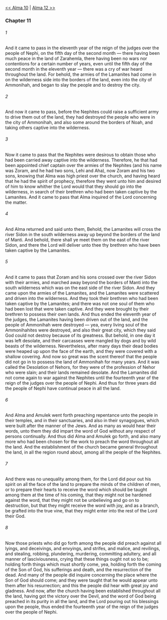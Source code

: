 [<< Alma 10](Alma%2010)  |  [Alma 12 >>](Alma%2012)

### Chapter 11
###### 1
And it came to pass in the eleventh year of the reign of the judges over the people of Nephi, on the fifth day of the second month — there having been much peace in the land of Zarahemla, there having been no wars nor contentions for a certain number of years, even until the fifth day of the second month in the eleventh year — there was a cry of war heard throughout the land. For behold, the armies of the Lamanites had come in on the wilderness side into the borders of the land, even into the city of Ammonihah, and began to slay the people and to destroy the city.

###### 2
And now it came to pass, before the Nephites could raise a sufficient army to drive them out of the land, they had destroyed the people who were in the city of Ammonihah, and also some around the borders of Noah, and taking others captive into the wilderness.

###### 3
Now it came to pass that the Nephites were desirous to obtain those who had been carried away captive into the wilderness. Therefore, he that had been appointed chief captain over the armies of the Nephites (and his name was Zoram, and he had two sons, Lehi and Aha), now Zoram and his two sons, knowing that Alma was high priest over the church, and having heard that he had the spirit of prophecy, therefore they went unto him and desired of him to know whither the Lord would that they should go into the wilderness, in search of their brethren who had been taken captive by the Lamanites. And it came to pass that Alma inquired of the Lord concerning the matter.

###### 4
And Alma returned and said unto them, Behold, the Lamanites will cross the river Sidon in the south wilderness away up beyond the borders of the land of Manti. And behold, there shall ye meet them on the east of the river Sidon, and there the Lord will deliver unto thee thy brethren who have been taken captive by the Lamanites.

###### 5
And it came to pass that Zoram and his sons crossed over the river Sidon with their armies, and marched away beyond the borders of Manti into the south wilderness which was on the east side of the river Sidon. And they came upon the armies of the Lamanites, and the Lamanites were scattered and driven into the wilderness. And they took their brethren who had been taken captive by the Lamanites; and there was not one soul of them who had been lost that were taken captive. And they were brought by their brethren to possess their own lands. And thus ended the eleventh year of the judges, the Lamanites having been driven out of the land, and the people of Ammonihah were destroyed — yea, every living soul of the Ammonihahites were destroyed, and also their great city, which they said God could not destroy because of its greatness. But behold, in one day it was left desolate, and their carcasses were mangled by dogs and by wild beasts of the wilderness. Nevertheless, after many days their dead bodies were heaped up upon the face of the earth, and they were covered with a shallow covering. And now so great was the scent thereof that the people did not go in to possess the land of Ammonihah for many years. And it was called the Desolation of Nehors, for they were of the profession of Nehor who were slain; and their lands remained desolate. And the Lamanites did not come again to war against the Nephites until the fourteenth year of the reign of the judges over the people of Nephi. And thus for three years did the people of Nephi have continual peace in all the land.

###### 6
And Alma and Amulek went forth preaching repentance unto the people in their temples, and in their sanctuaries, and also in their synagogues, which were built after the manner of the Jews. And as many as would hear their words, unto them they did impart the word of God without any respect of persons continually. And thus did Alma and Amulek go forth, and also many more who had been chosen for the work to preach the word throughout all the land. And the establishment of the church became general throughout the land, in all the region round about, among all the people of the Nephites.

###### 7
And there was no unequality among them, for the Lord did pour out his spirit on all the face of the land to prepare the minds of the children of men, or to prepare their hearts to receive the word which should be taught among them at the time of his coming, that they might not be hardened against the word, that they might not be unbelieving and go on to destruction, but that they might receive the word with joy, and as a branch, be grafted into the true vine, that they might enter into the rest of the Lord their God.

###### 8
Now those priests who did go forth among the people did preach against all lyings, and deceivings, and envyings, and strifes, and malice, and revilings, and stealing, robbing, plundering, murdering, committing adultery, and all manner of lasciviousness, crying that these things ought not so to be; holding forth things which must shortly come, yea, holding forth the coming of the Son of God, his sufferings and death, and the resurrection of the dead. And many of the people did inquire concerning the place where the Son of God should come; and they were taught that he would appear unto them after his resurrection; and this the people did hear with great joy and gladness. And now, after the church having been established throughout all the land, having got the victory over the Devil, and the word of God being preached in its purity in all the land, and the Lord pouring out his blessings upon the people, thus ended the fourteenth year of the reign of the judges over the people of Nephi.